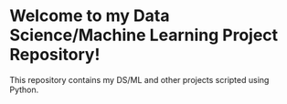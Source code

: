 # Welcome to my Data Science/Machine Learning Project Repository!

This repository contains my DS/ML and other projects scripted using Python.

